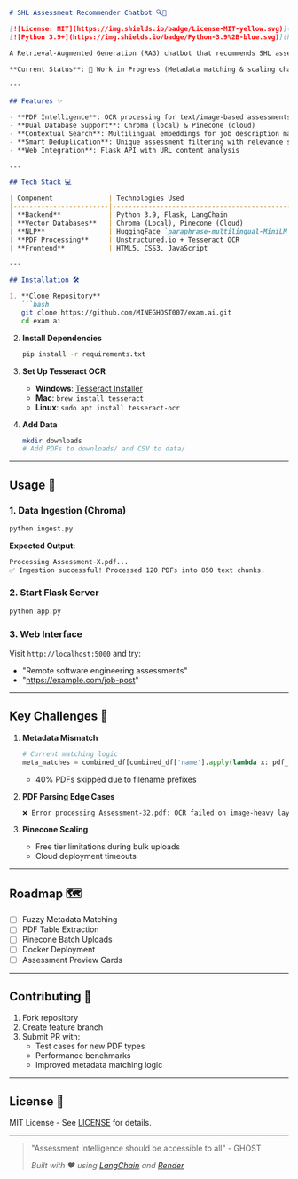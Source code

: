 ```markdown
# SHL Assessment Recommender Chatbot 🔍🤖

[![License: MIT](https://img.shields.io/badge/License-MIT-yellow.svg)](https://opensource.org/licenses/MIT)
[![Python 3.9+](https://img.shields.io/badge/Python-3.9%2B-blue.svg)](https://www.python.org/downloads/)

A Retrieval-Augmented Generation (RAG) chatbot that recommends SHL assessments using natural language queries. Processes 500+ PDF documents with OCR and semantic search capabilities.

**Current Status**: 🚧 Work in Progress (Metadata matching & scaling challenges)

---

## Features ✨

- **PDF Intelligence**: OCR processing for text/image-based assessments
- **Dual Database Support**: Chroma (local) & Pinecone (cloud)
- **Contextual Search**: Multilingual embeddings for job description matching
- **Smart Deduplication**: Unique assessment filtering with relevance scoring
- **Web Integration**: Flask API with URL content analysis

---

## Tech Stack 💻

| Component              | Technologies Used                              |
|------------------------|-----------------------------------------------|
| **Backend**            | Python 3.9, Flask, LangChain                  |
| **Vector Databases**   | Chroma (Local), Pinecone (Cloud)              |
| **NLP**                | HuggingFace `paraphrase-multilingual-MiniLM`  |
| **PDF Processing**     | Unstructured.io + Tesseract OCR               |
| **Frontend**           | HTML5, CSS3, JavaScript                       |

---

## Installation 🛠️

1. **Clone Repository**
   ```bash
   git clone https://github.com/MINEGHOST007/exam.ai.git
   cd exam.ai
   ```

2. **Install Dependencies**
   ```bash
   pip install -r requirements.txt
   ```

3. **Set Up Tesseract OCR**
   - **Windows**: [Tesseract Installer](https://github.com/UB-Mannheim/tesseract/wiki)
   - **Mac**: `brew install tesseract`
   - **Linux**: `sudo apt install tesseract-ocr`

4. **Add Data**
   ```bash
   mkdir downloads
   # Add PDFs to downloads/ and CSV to data/
   ```

---

## Usage 🚀

### 1. Data Ingestion (Chroma)
```python
python ingest.py
```
**Expected Output:**
```bash
Processing Assessment-X.pdf...
✅ Ingestion successful! Processed 120 PDFs into 850 text chunks.
```

### 2. Start Flask Server
```python
python app.py
```

### 3. Web Interface
Visit `http://localhost:5000` and try:
- "Remote software engineering assessments"
- "https://example.com/job-post"

---

## Key Challenges 🧩

1. **Metadata Mismatch**
   ```python
   # Current matching logic
   meta_matches = combined_df[combined_df['name'].apply(lambda x: pdf_name.startswith(x.strip()))]
   ```
   - 40% PDFs skipped due to filename prefixes

2. **PDF Parsing Edge Cases**
   ```bash
   ❌ Error processing Assessment-32.pdf: OCR failed on image-heavy layout
   ```

3. **Pinecone Scaling**
   - Free tier limitations during bulk uploads
   - Cloud deployment timeouts

---

## Roadmap 🗺️

- [ ] Fuzzy Metadata Matching
- [ ] PDF Table Extraction
- [ ] Pinecone Batch Uploads
- [ ] Docker Deployment
- [ ] Assessment Preview Cards

---

## Contributing 🤝

1. Fork repository
2. Create feature branch
3. Submit PR with:
   - Test cases for new PDF types
   - Performance benchmarks
   - Improved metadata matching logic

---

## License 📄

MIT License - See [LICENSE](LICENSE) for details.

---

> "Assessment intelligence should be accessible to all" - GHOST
> 
> *Built with ❤️ using [LangChain](https://langchain.com/) and [Render](https://render.com/)*
```
